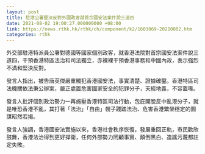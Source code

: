 ```yaml
---
layout: post
title: 駐港公署堅決反對外國政客就首宗國安法案件說三道四
date: 2021-08-02 19:00:27.000000000 +08:00
link: https://news.rthk.hk/rthk/ch/component/k2/1603869-20210802.htm
categories: rthk
---
```


外交部駐港特派員公署對德國等國家個別政客，就香港法院對首宗國安法案件說三道四，干預香港特區法治和司法獨立，赤裸裸干預香港事務和中國內政，表示強烈不滿和堅決反對。

發言人指出，被告唐英傑嚴重觸犯香港國安法，事實清楚、證據確鑿。香港特區司法機關依法秉公辦案，嚴正處置危害國家安全的犯罪分子，天經地義，不容置喙。

發言人批評個別政治勢力一再施壓香港特區司法行動，包庇開脫反中亂港分子，就是唯恐香港不亂，其打著「法治」「自由」幌子踐踏法治、危害香港繁榮穩定的圖謀昭然若揭。

發言人強調，香港國安法實施以來，香港社會秩序恢復，發展重回正軌，市民歡欣鼓舞，香港法治得到更好捍衛，任何外部勢力罔顧事實、顛倒黑白、造謠污蔑都註定失敗。
